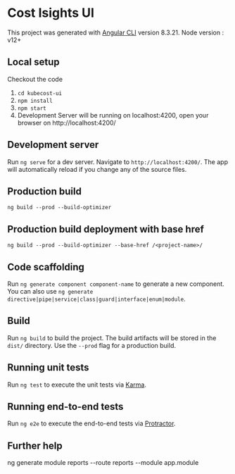 # Cost Isights UI

This project was generated with [Angular CLI](https://github.com/angular/angular-cli) version 8.3.21.
Node version : v12+

## Local setup
Checkout the code 
1. `cd kubecost-ui`
2. `npm install`
3. `npm start`
4. Development Server will be running on localhost:4200, open your browser on http://localhost:4200/

## Development server

Run `ng serve` for a dev server. Navigate to `http://localhost:4200/`. The app will automatically reload if you change any of the source files.

## Production build
`ng build --prod --build-optimizer`

## Production build deployment with base href
`ng build --prod --build-optimizer --base-href /<project-name>/`


## Code scaffolding

Run `ng generate component component-name` to generate a new component. You can also use `ng generate directive|pipe|service|class|guard|interface|enum|module`.

## Build

Run `ng build` to build the project. The build artifacts will be stored in the `dist/` directory. Use the `--prod` flag for a production build.

## Running unit tests

Run `ng test` to execute the unit tests via [Karma](https://karma-runner.github.io).

## Running end-to-end tests

Run `ng e2e` to execute the end-to-end tests via [Protractor](http://www.protractortest.org/).

## Further help

ng generate module reports --route reports --module app.module
